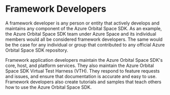 # Framework Developers

A framework developer is any person or entity that actively develops and maintains any component of the Azure Orbital Space SDK. As an example, the Azure Orbital Space SDK team under Azure Space and its individual members would all be considered framework developers. The same would be the case for any individual or group that contributed to any official Azure Orbital Space SDK repository.

Framework application developers maintain the Azure Orbital Space SDK's core, host, and platform services. They also maintain the Azure Orbital Space SDK Virtual Test Harness (VTH). They respond to feature requests and issues, and ensure that documentation is accurate and easy to use. Framework developers also create tutorials and samples that teach others how to use the Azure Orbital Space SDK.

<!-- TODO: Add links for this section -->